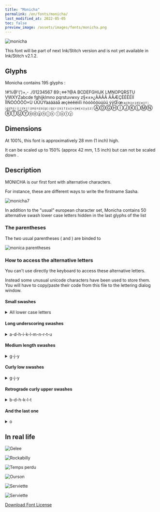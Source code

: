 ```yaml
---
title: "Monicha"
permalink: /en/fonts/monicha/
last_modified_at: 2022-05-05
toc: false
preview_image: /assets/images/fonts/monicha.png
---
```

![monicha](/assets/images/fonts/monicha.png)

This font will be part of next Ink/Stitch version and is not yet available in Ink/Stitch v2.1.2.

## Glyphs 
Monicha contains 195 glyphs :
	
!#%@'(’)+,-
./01234567
89:;<=>?@A
BCDEFGHIJK
LMNOPQRSTU
VWXYZabcde
fghijklmno
pqrstuvwxy
z§«±»¿ÀÁÂÃ
ÄÅÆÇÈÉÊËÌÍ
ÎÏÑÒÓÔÕÖ×Ù
ÚÛÜÝàáâãäå
æçèéêëìíîï
ñòóôõöùúûü
ýÿŒœ⒜⒝⒞⒟⒠⒡
⒢⒣⒤⒥⒦⒧⒨⒩⒪⒫
⒬⒭⒮⒯⒰⒱⒲⒳⒴⒵
ⒶⒹⒼⒽⒾⒿⓀⓁⓂⓃ
ⓇⓉⓊⓎⓑⓓⓖⓗⓙⓚ
ⓛⓞⓣⓨ


## Dimensions

At 100%, this font is approximatively  28 mm (1 inch) high. 

It can be scaled up to  150% (approx 42 mm, 1.5 inch) but can not be scaled down
.
## Description

MONICHA is our first font with alternative characters.

For instance, these are different ways to write the firstname Sasha.

![monicha7](/assets/images/fonts/monicha7.jpg)

In addition to the "usual" european  character set, Monicha contains 50 alternative swash lower case letters hidden in the last glyphs of the list

### The parentheses

The two usual parentheses ( and ) are binded to 

![monica parentheses](/assets/images/fonts/monicaparentheses.png)

### How to access the alternative letters

You can't use directly the keyboard to access these alternative letters.

Instead some unusual unicode characters have been used to store them. You will have to copy/paste their code from this file to the lettering dialog window.


#### Small swashes

<details> <summary>All lower case letters </summary>

<img src="/assets/images/fonts/monichasmallswash.jpg" alt="Petite Echarpe" title="Petite Echarpe"><br>

To use these alternative letters, you will need to cut  their code from here and paste it in the lettering dialog.<br><br>

⒜	⒝	⒞	⒟	⒠	⒡<br>

⒢	⒣	⒤	⒥	⒦	<br>

⒧	⒨	⒩	⒪	⒫<br>

⒬	⒭	⒮	⒯	⒰<br>

⒱	⒲	⒳	⒴	⒵
	
</details>

####  Long underscoring swashes

<details> <summary> a-d-h-i-k-l-m-n-r-t-u </summary>

<img src="/assets/images/fonts/monichalongswash.jpg" alt="Echarpe Longue Soulignante" title="Echarpe Longue Soulignante"><br>

There are also 11 lower case letters with long underscoring swashes a-d-h-i-k-l-m-n-r-t-u.<br><br>

They must not be followed, over two letters, by downslope letters (such as g-j-p-q-y-z)
to avoid satin columns overlays. To access use one of these codes:<br>

<pre>Ⓐ			Ⓓ

	Ⓗ	Ⓘ		Ⓚ
	
Ⓛ	Ⓜ	Ⓝ

	Ⓡ		Ⓣ	Ⓤ</pre>

</details>

####  Medium length swashes 

<details> <summary> g-j-y </summary>

<img src="/assets/images/fonts/monichamediumswash.png" alt="Echarpe Moyenne Soulignante" title="Echarpe Moyenne Soulignante"><br>

There are 3 underscore medium length swash letters: g-j-y.<br><br>

They must not be followed by a downslope letter.<br><br>

To access use one of these codes:<br>

Ⓖ	Ⓙ	Ⓨ
	
</details>

####  Curly low swashes

<details> <summary> g-j-y </summary>

<img src="/assets/images/fonts/monichacurly.png" alt="Echarpe Basse Bouclée" title="Echarpe Basse Bouclée"><br>

These three letters feature a curly low swash version.<br><br>

They must not be followed by a downstroke letter over two letters.<br><br>

To access use one of these codes:<br>

ⓖ ⓙ ⓨ
	
</details>

####  Retrograde curly upper swashes

<details> <summary> b-d-h-k-l-t </summary>

<img src="/assets/images/fonts/monichacurlyup.png" alt="Echarpe Superieure Bouclée" title="Echarpe Superieure Bouclée"><br>

There are 6 retrograde curly upper swash letters b-d-h-k-l-t.<br><br>

The two previous letters should not  be rising letters, nor capital letter to avoid satin columns overlays.<br>

To access use one of these codes:<br><br>

ⓑ	ⓓ	ⓗ	ⓚ	ⓛ	ⓣ
	
</details>

#### And the last one

<details> <summary> o</summary>

<img src="/assets/images/fonts/monichao.png" alt="Echarpe Queue Droite" title="Echarpe Queue Droite"><br>

Finally there is also  a straight tail o:<br><br>

To access use this code:<br>

ⓞ

</details>
	
## In real life

![Gelee](/assets/images/fonts/monicha2.jpg)

![Rockabilly](/assets/images/fonts/monicha8.jpg)

![Temps perdu](/assets/images/fonts/monicha3.jpg)

![Ourson](/assets/images/fonts/monicha4.jpg)

![Serviette](/assets/images/fonts/monicha5.jpg)

![Serviette](/assets/images/fonts/monicha6.jpg)

[Download Font License](https://github.com/inkstitch/inkstitch/tree/main/fonts/monicha/LICENSE)
